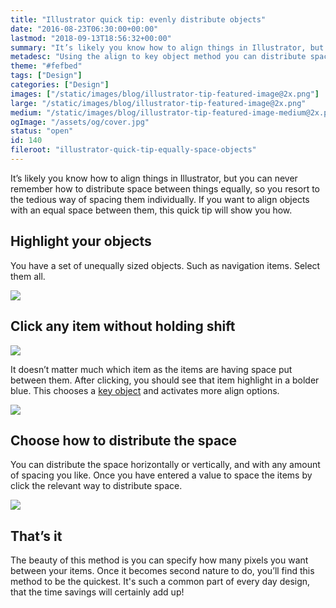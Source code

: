 ```yaml
---
title: "Illustrator quick tip: evenly distribute objects"
date: "2016-08-23T06:30:00+00:00"
lastmod: "2018-09-13T18:56:32+00:00"
summary: "It’s likely you know how to align things in Illustrator, but you can never remember how to space things equally, so you resort to the tedious way of spacing them individually. If you want to align objects with an equal space between them, this quick tip will show you how."
metadesc: "Using the align to key object method you can distribute space between objects equally. This is by far the quickest method for spacing navigation items, or anything equally in Adobe Illustrator to add a set amount."
theme: "#fefbed"
tags: ["Design"]
categories: ["Design"]
images: ["/static/images/blog/illustrator-tip-featured-image@2x.png"]
large: "/static/images/blog/illustrator-tip-featured-image@2x.png"
medium: "/static/images/blog/illustrator-tip-featured-image-medium@2x.png"
ogImage: "/assets/og/cover.jpg"
status: "open"
id: 140
fileroot: "illustrator-quick-tip-equally-space-objects"
---
```


It’s likely you know how to align things in Illustrator, but you can never remember how to distribute space between things equally, so you resort to the tedious way of spacing them individually. If you want to align objects with an equal space between them, this quick tip will show you how.

## Highlight your objects
You have a set of unequally sized objects. Such as navigation items. Select them all.

<div className="article-image flex center">
  <Image src="/images/blog/space-equally-selected.png" width={640} height={420} />
</div>

## Click any item without holding shift

<div className="article-image flex center">
  <Image src="/images/blog/space-equally-key-highlight.png" width={640} height={420} />
</div>

It doesn’t matter much which item as the items are having space put between them. After clicking, you should see that item highlight in a bolder blue. This chooses a [key object](/blog/illustrator-quick-tip-align-to-key-object) and activates more align options.

<div className="article-image flex center">
  <Image src="/images/blog/space-equally-align-panel-distribute.png" width={640} height={420} />
</div>

## Choose how to distribute the space
You can distribute the space horizontally or vertically, and with any amount of spacing you like. Once you have entered a value to space the items by click the relevant way to distribute space.

<div className="article-image flex center">
  <Image src="/images/blog/align-objects-equally.gif" width={640} height={420} />
</div>

## That’s it
The beauty of this method is you can specify how many pixels you want between your items. Once it becomes second nature to do, you’ll find this method to be the quickest. It's such a common part of every day design, that the time savings will certainly add up!
